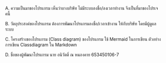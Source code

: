 A. ความเป็นมาของโปรแกรม
เห็นว่าบางบริษัท ไม่มีระบบลงชื่อ/ลงเวลาทำงาน จึงเป็นที่มาของโปรเจคนี้

B. วัตถุประสงค์ของโปรแกรม
ต้องการพัฒนาโปรแกรมลงชื่อ/เวลาเข้างาน ให้กับบริษัท โดยมีผู้ดูแลระบบ

C. โครงสร้างของโปรแกรม (Class diagram) ของโปรแกรม ใช้ Mermaid ในการเขียน ตัวอย่าง การเขียน Classdiagram ใน Markdown

D. ชื่อของผู้พัฒนาโปรแกรม
นาย อนิวัตติ์ ณ หนองคาย 653450106-7
